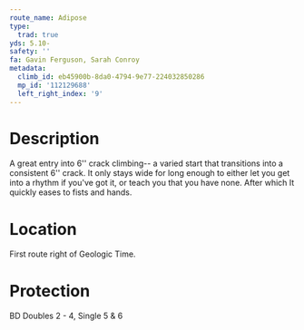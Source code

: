 ```yaml
---
route_name: Adipose
type:
  trad: true
yds: 5.10-
safety: ''
fa: Gavin Ferguson, Sarah Conroy
metadata:
  climb_id: eb45900b-8da0-4794-9e77-224032850286
  mp_id: '112129688'
  left_right_index: '9'
---
```

# Description
A great entry into 6'' crack climbing-- a varied start that transitions into a consistent 6'' crack.  It only stays wide for long enough to either let you get into a rhythm if you've got it, or teach you that you have none.  After which It quickly eases to fists and hands.

# Location
First route right of Geologic Time.

# Protection
BD Doubles 2 - 4, Single 5 & 6
